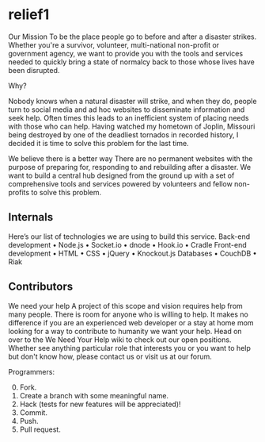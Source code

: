 # relief1
Our Mission
To be the place people go to before and after a disaster strikes. Whether you're a survivor, volunteer, multi-national non-profit or government agency, we want to provide you with the tools and services needed to quickly bring a state of normalcy back to those whose lives have been disrupted.


Why?

Nobody knows when a natural disaster will strike, and when they do, people turn to social media and ad hoc websites to disseminate information and seek help. Often times this leads to an inefficient system of placing needs with those who can help. Having watched my hometown of Joplin, Missouri being destroyed by one of the deadliest tornados in recorded history, I decided it is time to solve this problem for the last time.

We believe there is a better way
There are no permanent websites with the purpose of preparing for, responding to and rebuilding after a disaster. We want to build a central hub designed from the ground up with a set of comprehensive tools and services powered by volunteers and fellow non-profits to solve this problem.

## Internals
Here’s our list of technologies we are using to build this service.
Back-end development
• Node.js
•	Socket.io
•	dnode
•	Hook.io
•	Cradle
Front-end development
•	HTML
•	CSS
•	jQuery
•	Knockout.js
Databases
•	CouchDB
•	Riak

## Contributors
We need your help
A project of this scope and vision requires help from many people. There is room for anyone who is willing to help. It makes no difference if you are an experienced web developer or a stay at home mom looking for a way to contribute to humanity we want your help. Head on over to the We Need Your Help wiki to check out our open positions. Whether see anything particular role that interests you or you want to help but don't know how, please contact us or visit us at our forum.

Programmers:

0. Fork.
1. Create a branch with some meaningful name.
2. Hack (tests for new features will be appreciated)!
3. Commit.
4. Push.
5. Pull request.
